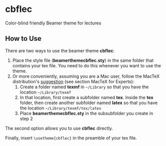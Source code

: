 # cbflec
Color-blind friendly Beamer theme for lectures

## How to Use
There are two ways to use the beamer theme **cbflec**:

1. Place the style file (**beamerthemecbflec.sty**) in the same folder that contains your tex file. You need to do this whenever you want to use the theme.
2. Or more conveniently, assuming you are a Mac user, follow the MacTeX distribution's [suggestion](https://tug.org/mactex/READ_ME_FIRST.pdf) (see section MacTeX for Experts):
	1. Create a folder named **texmf** in `~/Library` so that you have the location `~/Library/texmf`
  	2. In that location, first create a subfolder named **tex**. Inside the **tex** folder, then create another subfolder named **latex** so that you have the location `~/Library/texmf/tex/latex`
	3. Place **beamerthemecbflec.sty** in the subsubfolder you create in step 2

The second option allows you to use **cbflec** directly.

Finally, insert `\usetheme{cbflec}` in the preamble of your tex file.

